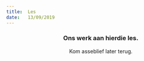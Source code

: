 ```yaml
---
title:  Les
date:   13/09/2019
---
```


### <center>Ons werk aan hierdie les.</center>
<center>Kom asseblief later terug.</center>